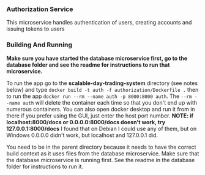### Authorization Service

This microservice handles authentication of users, creating accounts and issuing tokens to users

### Building And Running

**Make sure you have started the database microservice first, go to the database folder and see the readme for instructions to run that microservice.**

To run the app go to the **scalable-day-trading-system** directory (see notes below) and type `docker build -t auth -f authorization/Dockerfile .` then to run the app 
`docker run --rm --name auth -p 8000:8000 auth`. The `--rm --name auth` will delete the container each time so that you don't
end up with numerous containers. You can also open docker desktop and run it from in there if you prefer using the GUI, just enter the host port number.
**NOTE: if localhost:8000/docs or 0.0.0.0:8000/docs doesn't work, try 127.0.0.1:8000/docs** I found that on Debian I could use any of them, but on Windows 
0.0.0.0 didn't work, but localhost and 127.0.0.1 did. 

You need to be in the parent directory because it needs to have the correct build context as it uses files from the database microservice.
Make sure that the database microservice is running first. See the readme in the database folder for instructions to run it.

